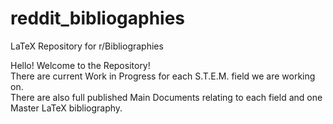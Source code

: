 # reddit_bibliogaphies
LaTeX Repository for r/Bibliographies

Hello! Welcome to the Repository! <br />
There are current Work in Progress for each S.T.E.M. field we are working on. <br />
There are also full published Main Documents relating to each field and one Master LaTeX bibliography.<br />

